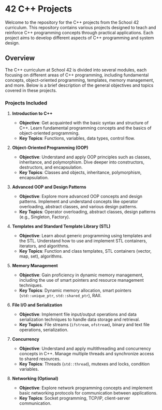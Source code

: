 # 42 C++ Projects

Welcome to the repository for the C++ projects from the School 42 curriculum. This repository contains various projects designed to teach and reinforce C++ programming concepts through practical applications. Each project aims to develop different aspects of C++ programming and system design.

## Overview

The C++ curriculum at School 42 is divided into several modules, each focusing on different areas of C++ programming, including fundamental concepts, object-oriented programming, templates, memory management, and more. Below is a brief description of the general objectives and topics covered in these projects.

### Projects Included

1. **Introduction to C++**
   - **Objective**: Get acquainted with the basic syntax and structure of C++. Learn fundamental programming concepts and the basics of object-oriented programming.
   - **Key Topics**: Functions, variables, data types, control flow.

2. **Object-Oriented Programming (OOP)**
   - **Objective**: Understand and apply OOP principles such as classes, inheritance, and polymorphism. Dive deeper into constructors, destructors, and encapsulation.
   - **Key Topics**: Classes and objects, inheritance, polymorphism, encapsulation.

3. **Advanced OOP and Design Patterns**
   - **Objective**: Explore more advanced OOP concepts and design patterns. Implement and understand concepts like operator overloading, abstract classes, and various design patterns.
   - **Key Topics**: Operator overloading, abstract classes, design patterns (e.g., Singleton, Factory).

4. **Templates and Standard Template Library (STL)**
   - **Objective**: Learn about generic programming using templates and the STL. Understand how to use and implement STL containers, iterators, and algorithms.
   - **Key Topics**: Function and class templates, STL containers (vector, map, set), algorithms.

5. **Memory Management**
   - **Objective**: Gain proficiency in dynamic memory management, including the use of smart pointers and resource management techniques.
   - **Key Topics**: Dynamic memory allocation, smart pointers (`std::unique_ptr`, `std::shared_ptr`), RAII.

6. **File I/O and Serialization**
   - **Objective**: Implement file input/output operations and data serialization techniques to handle data storage and retrieval.
   - **Key Topics**: File streams (`ifstream`, `ofstream`), binary and text file operations, serialization.

7. **Concurrency**
   - **Objective**: Understand and apply multithreading and concurrency concepts in C++. Manage multiple threads and synchronize access to shared resources.
   - **Key Topics**: Threads (`std::thread`), mutexes and locks, condition variables.

8. **Networking (Optional)**
   - **Objective**: Explore network programming concepts and implement basic networking protocols for communication between applications.
   - **Key Topics**: Socket programming, TCP/IP, client-server communication.
